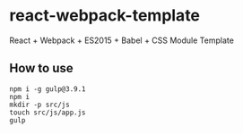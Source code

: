 # react-webpack-template
React + Webpack + ES2015 + Babel + CSS Module Template

## How to use
```
npm i -g gulp@3.9.1
npm i
mkdir -p src/js
touch src/js/app.js
gulp
```
